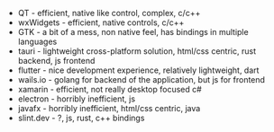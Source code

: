  * QT - efficient, native like control, complex, c/c++
 * wxWidgets - efficient, native controls, c/c++
 * GTK - a bit of a mess, non native feel, has bindings in multiple languages
 * tauri - lightweight cross-platform solution, html/css centric, rust backend, js frontend
 * flutter - nice development experience, relatively lightweight, dart
 * wails.io - golang for backend of the application, but js for frontend
 * xamarin - efficient, not really desktop focused c#
 * electron - horribly inefficient, js
 * javafx - horribly inefficient, html/css centric, java
 * slint.dev - ?, js, rust, c++ bindings
